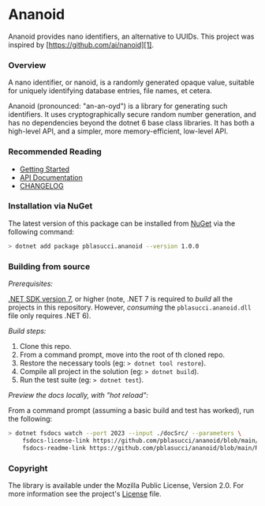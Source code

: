 Ananoid
===

Ananoid provides nano identifiers, an alternative to UUIDs. This project was
inspired by [https://github.com/ai/nanoid][1].

### Overview

A nano identifier, or nanoid, is a randomly generated opaque value, suitable
for uniquely identifying database entries, file names, et cetera.

Ananoid (pronounced: "an-an-oyd") is a library for generating such identifiers.
It uses cryptographically secure random number generation, and has no
dependencies beyond the dotnet 6 base class libraries. It has both a high-level
API, and a simpler, more memory-efficient, low-level API.

### Recommended Reading

- [Getting Started][4]
- [API Documentation][5]
- [CHANGELOG][6]

### Installation via NuGet

The latest version of this package can be installed from [NuGet][2] via the
following command:

```sh
> dotnet add package pblasucci.ananoid --version 1.0.0
```

### Building from source

_Prerequisites:_

[.NET SDK version 7][3], or higher (note, .NET 7 is required to _build_ all
the projects in this repository. However, _consuming_ the `pblasucci.ananoid.dll`
file only requires .NET 6).

_Build steps:_

1. Clone this repo.
2. From a command prompt, move into the root of th cloned repo.
3. Restore the necessary tools (eg: `> dotnet tool restore`).
4. Compile all project in the solution (eg: `> dotnet build`).
5. Run the test suite (eg: `> dotnet test`).

_Preview the docs locally, with "hot reload":_

From a command prompt (assuming a basic build and test has worked), run the
following:

```sh
> dotnet fsdocs watch --port 2023 --input ./docSrc/ --parameters \
    fsdocs-license-link https://github.com/pblasucci/ananoid/blob/main/LICENSE.txt \
    fsdocs-readme-link https://github.com/pblasucci/ananoid/blob/main/README.md
```

### Copyright

The library is available under the Mozilla Public License, Version 2.0.
For more information see the project's [License][0] file.

[0]: https://github.com/pblasucci/ananoid/blob/main/LICENSE.txt
[1]: https://github.com/ai/nanoid
[2]: https://www.nuget.org/packages/pblasucci.ananoid
[3]: https://dotnet.microsoft.com/en-us/download/dotnet/7.0
[4]: https://paul.blasuc.ci/ananoid/guides/nanoiddefault.html
[5]: https://paul.blasuc.ci/ananoid/reference/pblasucci-ananoid.html
[6]: https://github.com/pblasucci/ananoid/blob/main/CHANGELOG.md
